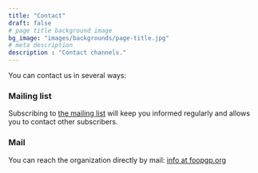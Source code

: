 ```yaml
---
title: "Contact"
draft: false
# page title background image
bg_image: "images/backgrounds/page-title.jpg"
# meta description
description : "Contact channels."
---
```


You can contact us in several ways:

### Mailing list

Subscribing to [the mailing list](https://framalistes.org/sympa/info/foopgp) will keep you informed regularly and allows you to contact other subscribers.

### Mail

You can reach the organization directly by mail: [info at foopgp.org](mailto:info%20at%20foopgp.org)
